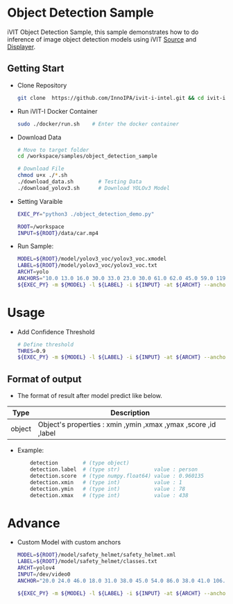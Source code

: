 # Object Detection Sample
iVIT Object Detection Sample, this sample demonstrates how to do inference of image object detection models using iVIT [Source](../ivit_source_sample/README.md) and [Displayer](../ivit_displayer_sample/README.md).

## Getting Start
* Clone Repository    
    ```bash
    git clone  https://github.com/InnoIPA/ivit-i-intel.git && cd ivit-i-intel
    ```
* Run iVIT-I Docker Container
    ```bash
    sudo ./docker/run.sh    # Enter the docker container
    ```
* Download Data
    ```bash
    # Move to target folder
    cd /workspace/samples/object_detection_sample
    
    # Download File
    chmod u+x ./*.sh
    ./download_data.sh        # Testing Data
    ./download_yolov3.sh      # Download YOLOv3 Model
    ```
* Setting Varaible
    ```bash
    EXEC_PY="python3 ./object_detection_demo.py"

    ROOT=/workspace
    INPUT=${ROOT}/data/car.mp4
    ```
* Run Sample:
    
    ```bash
    MODEL=${ROOT}/model/yolov3_voc/yolov3_voc.xmodel
    LABEL=${ROOT}/model/yolov3_voc/yolov3_voc.txt
    ARCHT=yolo
    ANCHORS="10.0 13.0 16.0 30.0 33.0 23.0 30.0 61.0 62.0 45.0 59.0 119.0 116.0 90.0 156.0 198.0 373.0 326.0"
    ${EXEC_PY} -m ${MODEL} -l ${LABEL} -i ${INPUT} -at ${ARCHT} --anchors ${ANCHORS} --no_show
    ```

# Usage
* Add Confidence Threshold
    ```bash
    # Define threshold
    THRES=0.9
    ${EXEC_PY} -m ${MODEL} -l ${LABEL} -i ${INPUT} -at ${ARCHT} --anchors ${ANCHORS} -t ${THRES} --no_show
    ```

## Format of output 
*  The format of result after model predict like below.

| Type | Description |
| --- | --- |
|object|Object's properties : xmin ,ymin ,xmax ,ymax ,score ,id ,label |
* Example:
    ```bash
        detection        # (type object)                   
        detection.label  # (type str)           value : person   
        detection.score  # (type numpy.float64) value : 0.960135 
        detection.xmin   # (type int)           value : 1        
        detection.ymin   # (type int)           value : 78       
        detection.xmax   # (type int)           value : 438      
    ```

# Advance

* Custom Model with custom anchors
    
    ```bash
    MODEL=${ROOT}/model/safety_helmet/safety_helmet.xml
    LABEL=${ROOT}/model/safety_helmet/classes.txt
    ARCHT=yolov4
    INPUT=/dev/video0
    ANCHOR="20.0 24.0 46.0 18.0 31.0 38.0 45.0 54.0 86.0 38.0 41.0 106.0 67.0 77.0 111.0 110.0 170.0 196.0"

    ${EXEC_PY} -m ${MODEL} -l ${LABEL} -i ${INPUT} -at ${ARCHT} --anchors ${ANCHOR} 

    ```
